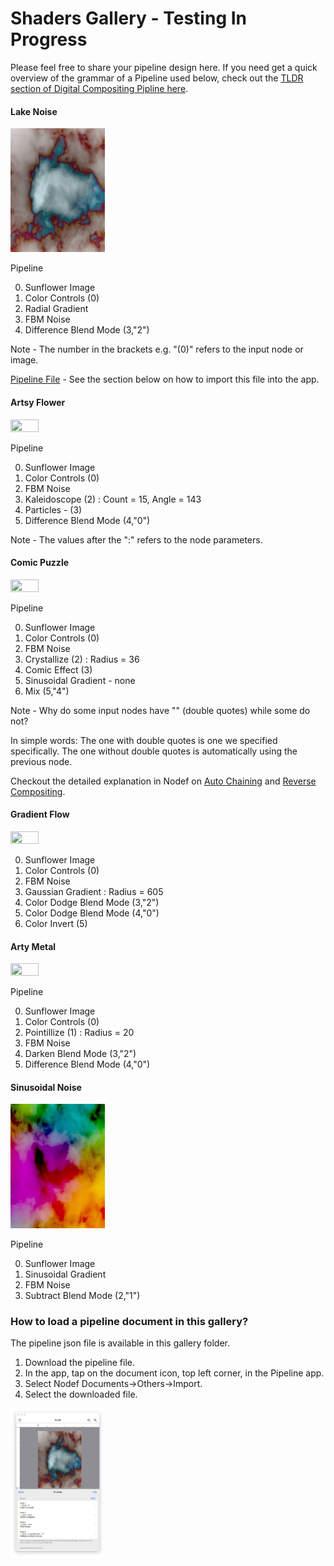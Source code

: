 #  Shaders Gallery - Testing In Progress

Please feel free to share your pipeline design here. If you need get a quick overview of the grammar of a Pipeline used below, check out the [TLDR section of Digital Compositing Pipline here](https://github.com/Misfits-Rebels-Outcasts/Nodef).

#### Lake Noise
<img src=Lake.gif width="30%" height="30%">  

Pipeline

0. Sunflower Image
1. Color Controls (0)
2. Radial Gradient
3. FBM Noise
4. Difference Blend Mode (3,"2")

Note - The number in the brackets e.g. "(0)" refers to the input node or image. 

[Pipeline File](Lake.json) - See the section below on how to import this file into the app.

#### Artsy Flower
<img src=ArtsyFlower.gif width="30%" height="30%"> 

Pipeline

0. Sunflower Image
1. Color Controls (0)
2. FBM Noise
2. Kaleidoscope (2) : Count = 15, Angle = 143
4. Particles - (3)
5. Difference Blend Mode (4,"0")

Note - The values after the ":" refers to the node parameters. 

#### Comic Puzzle
<img src=ComicPuzzle.gif width="30%" height="30%">  

Pipeline

0. Sunflower Image
1. Color Controls (0)
2. FBM Noise
3. Crystallize (2) : Radius = 36
4. Comic Effect (3)
5. Sinusoidal Gradient - none
6. Mix (5,"4")

Note - Why do some input nodes have "" (double quotes) while some do not? 

In simple words: The one with double quotes is one we specified specifically. The one without double quotes is automatically using the previous node.

Checkout the detailed explanation in Nodef on [Auto Chaining](https://github.com/Misfits-Rebels-Outcasts/Nodef/blob/main/documentation/AutoChaining.md) and [Reverse Compositing](https://github.com/Misfits-Rebels-Outcasts/Nodef/blob/main/documentation/ReverseCompositing.md).

#### Gradient Flow
<img src=GradientFlow.gif width="30%" height="30%"> 

0. Sunflower Image
1. Color Controls (0)
2. FBM Noise
3. Gaussian Gradient : Radius = 605
4. Color Dodge Blend Mode (3,"2")
5. Color Dodge Blend Mode (4,"0")
6. Color Invert (5)

#### Arty Metal

<img src=ArtyMetal.gif width="30%" height="30%"> 

Pipeline

0. Sunflower Image
1. Color Controls (0)
2. Pointillize (1) : Radius = 20
3. FBM Noise
4. Darken Blend Mode (3,"2")
5. Difference Blend Mode (4,"0")

#### Sinusoidal Noise
<img src=SinusoidalNoise.gif width="30%" height="30%"> 

Pipeline

0. Sunflower Image
1. Sinusoidal Gradient
2. FBM Noise
4. Subtract Blend Mode (2,"1")

### How to load a pipeline document in this gallery?

The pipeline json file is available in this gallery folder.

1. Download the pipeline file.
2. In the app, tap on the document icon, top left corner, in the Pipeline app.
3. Select Nodef Documents->Others->Import.
4. Select the downloaded file.

<img src=LakePipeline.jpg width="30%" height="30%">  

